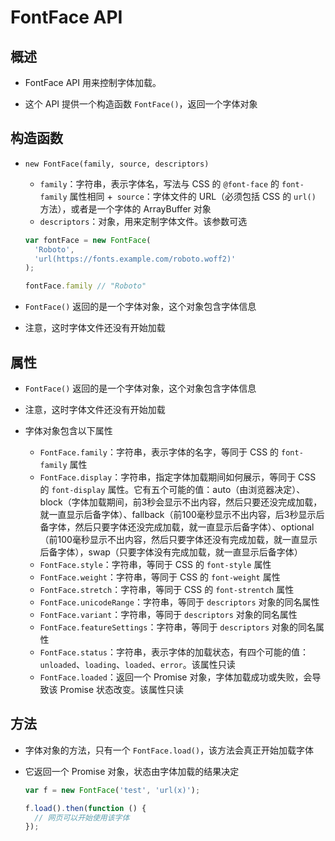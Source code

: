 # FontFace API

## 概述

+ FontFace API 用来控制字体加载。

+ 这个 API 提供一个构造函数 `FontFace()`，返回一个字体对象

## 构造函数

+ `new FontFace(family, source, descriptors)`

  + `family`：字符串，表示字体名，写法与 CSS 的 `@font-face` 的 `font-family` 属性相同
  +` source`：字体文件的 URL（必须包括 CSS 的 `url()` 方法），或者是一个字体的 ArrayBuffer 对象
  + `descriptors`：对象，用来定制字体文件。该参数可选

  ```js
  var fontFace = new FontFace(
    'Roboto',
    'url(https://fonts.example.com/roboto.woff2)'
  );

  fontFace.family // "Roboto"
  ```

+ `FontFace()` 返回的是一个字体对象，这个对象包含字体信息
+ 注意，这时字体文件还没有开始加载


## 属性

+ `FontFace()` 返回的是一个字体对象，这个对象包含字体信息
+ 注意，这时字体文件还没有开始加载
+ 字体对象包含以下属性

  + `FontFace.family`：字符串，表示字体的名字，等同于 CSS 的 `font-family` 属性
  + `FontFace.display`：字符串，指定字体加载期间如何展示，等同于 CSS 的 `font-display` 属性。它有五个可能的值：auto（由浏览器决定）、block（字体加载期间，前3秒会显示不出内容，然后只要还没完成加载，就一直显示后备字体）、fallback（前100毫秒显示不出内容，后3秒显示后备字体，然后只要字体还没完成加载，就一直显示后备字体）、optional（前100毫秒显示不出内容，然后只要字体还没有完成加载，就一直显示后备字体），swap（只要字体没有完成加载，就一直显示后备字体）
  + `FontFace.style`：字符串，等同于 CSS 的 `font-style` 属性
  + `FontFace.weight`：字符串，等同于 CSS 的 `font-weight` 属性
  + `FontFace.stretch`：字符串，等同于 CSS 的 `font-strentch` 属性
  + `FontFace.unicodeRange`：字符串，等同于 `descriptors` 对象的同名属性
  + `FontFace.variant`：字符串，等同于 `descriptors` 对象的同名属性
  + `FontFace.featureSettings`：字符串，等同于 `descriptors` 对象的同名属性
  + `FontFace.status`：字符串，表示字体的加载状态，有四个可能的值：`unloaded`、`loading`、`loaded`、`error`。该属性只读
  + `FontFace.loaded`：返回一个 Promise 对象，字体加载成功或失败，会导致该 Promise 状态改变。该属性只读

## 方法

+ 字体对象的方法，只有一个 `FontFace.load()`，该方法会真正开始加载字体
+ 它返回一个 Promise 对象，状态由字体加载的结果决定

  ```js
  var f = new FontFace('test', 'url(x)');

  f.load().then(function () {
    // 网页可以开始使用该字体
  });
  ```
